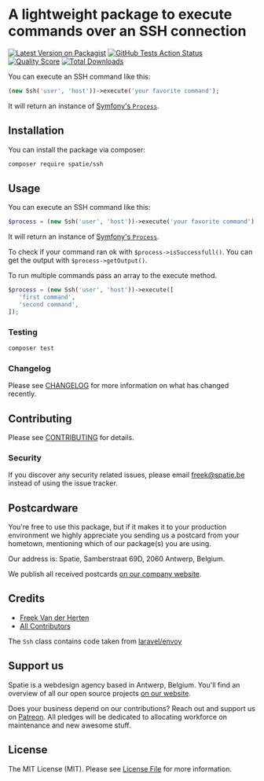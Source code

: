 # A lightweight package to execute commands over an SSH connection

[![Latest Version on Packagist](https://img.shields.io/packagist/v/spatie/ssh.svg?style=flat-square)](https://packagist.org/packages/spatie/ssh)
[![GitHub Tests Action Status](https://img.shields.io/github/workflow/status/spatie/ssh/run-tests?label=tests)](https://github.com/spatie/ssh/actions?query=workflow%3Arun-tests+branch%3Amaster)
[![Quality Score](https://img.shields.io/scrutinizer/g/spatie/ssh.svg?style=flat-square)](https://scrutinizer-ci.com/g/spatie/ssh)
[![Total Downloads](https://img.shields.io/packagist/dt/spatie/ssh.svg?style=flat-square)](https://packagist.org/packages/spatie/ssh)

You can execute an SSH command like this:

```php
(new Ssh('user', 'host'))->execute('your favorite command');
```

It will return an instance of [Symfony's `Process`](https://symfony.com/doc/current/components/process.html).

## Installation

You can install the package via composer:

```bash
composer require spatie/ssh
```

## Usage

You can execute an SSH command like this:

```php
$process = (new Ssh('user', 'host'))->execute('your favorite command');
```

It will return an instance of [Symfony's `Process`](https://symfony.com/doc/current/components/process.html).

To check if your command ran ok with `$process->isSuccessfull()`. You can get the output with `$process->getOutput()`.

To run multiple commands pass an array to the execute method.

```php
$process = (new Ssh('user', 'host'))->execute([
   'first command',
   'second command',
]);
```

### Testing

``` bash
composer test
```

### Changelog

Please see [CHANGELOG](CHANGELOG.md) for more information on what has changed recently.

## Contributing

Please see [CONTRIBUTING](CONTRIBUTING.md) for details.

### Security

If you discover any security related issues, please email freek@spatie.be instead of using the issue tracker.

## Postcardware

You're free to use this package, but if it makes it to your production environment we highly appreciate you sending us a postcard from your hometown, mentioning which of our package(s) you are using.

Our address is: Spatie, Samberstraat 69D, 2060 Antwerp, Belgium.

We publish all received postcards [on our company website](https://spatie.be/en/opensource/postcards).

## Credits

- [Freek Van der Herten](https://github.com/freekmurze)
- [All Contributors](../../contributors)

The `Ssh` class contains code taken from [laravel/envoy](https://laravel.com/docs/6.x/envoy)

## Support us

Spatie is a webdesign agency based in Antwerp, Belgium. You'll find an overview of all our open source projects [on our website](https://spatie.be/opensource).

Does your business depend on our contributions? Reach out and support us on [Patreon](https://www.patreon.com/spatie). 
All pledges will be dedicated to allocating workforce on maintenance and new awesome stuff.

## License

The MIT License (MIT). Please see [License File](LICENSE.md) for more information.
